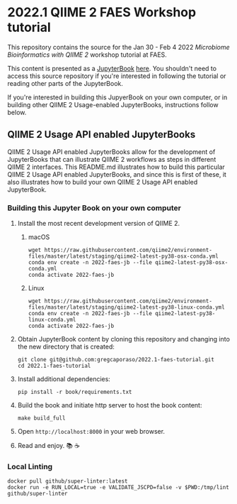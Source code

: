 # 2022.1 QIIME 2 FAES Workshop tutorial

This repository contains the source for the Jan 30 - Feb 4 2022 _Microbiome
Bioinformatics with QIIME 2_ workshop tutorial at FAES.

This content is presented as a [JupyterBook](https://jupyterbook.org)
[here](https://qiime2-workshops.s3.us-west-2.amazonaws.com/faes-jan2022/index.html).
You shouldn't need to access this source repository if you're interested in
following the tutorial or reading other parts of the JupyterBook.

If you're interested in building this JupyerBook on your own computer, or in
building other QIIME 2 Usage-enabled JupyterBooks, instructions follow below.

## QIIME 2 Usage API enabled JupyterBooks

QIIME 2 Usage API enabled JupyterBooks allow for the development of
JupyterBooks that can illustrate QIIME 2 workflows as steps in different QIIME
2 interfaces. This README.md illustrates how to build this particular QIIME 2
Usage API enabled JupyterBooks, and since this is first of these, it also
illustrates how to build your own QIIME 2 Usage API enabled JupyterBook.

### Building this Jupyter Book on your own computer

1. Install the most recent development version of QIIME 2.
   1. macOS
      ```{code-block}
      wget https://raw.githubusercontent.com/qiime2/environment-files/master/latest/staging/qiime2-latest-py38-osx-conda.yml
      conda env create -n 2022-faes-jb --file qiime2-latest-py38-osx-conda.yml
      conda activate 2022-faes-jb
      ```
   1. Linux
      ```{code-block}
      wget https://raw.githubusercontent.com/qiime2/environment-files/master/latest/staging/qiime2-latest-py38-linux-conda.yml
      conda env create -n 2022-faes-jb --file qiime2-latest-py38-linux-conda.yml
      conda activate 2022-faes-jb
      ```

1. Obtain JupyterBook content by cloning this repository and changing into the
   new directory that is created:
   ```{code-block}
   git clone git@github.com:gregcaporaso/2022.1-faes-tutorial.git
   cd 2022.1-faes-tutorial
   ```

1. Install additional dependencies:
   ```{code-block}
   pip install -r book/requirements.txt
   ```

1. Build the book and initiate http server to host the book content:

    ```{code-block}
    make build_full
    ```

1. Open `http://localhost:8000` in your web browser.

1. Read and enjoy. 📚 ☕

### Local Linting

```{code-block}
docker pull github/super-linter:latest
docker run -e RUN_LOCAL=true -e VALIDATE_JSCPD=false -v $PWD:/tmp/lint github/super-linter
```
